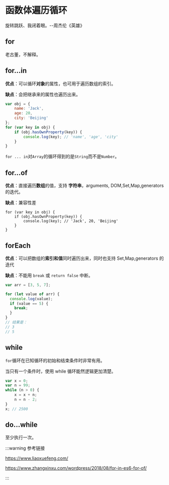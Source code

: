 # 函数体遍历循环

旋转跳跃、我闭着眼。--周杰伦《英雄》

## for

老古董，不解释。

## for...in

**优点**：可以循环**对象**的属性，也可用于遍历数组的索引。

**缺点**：会把继承来的属性也遍历出来。

```js
var obj = {
    name: 'Jack',
    age: 20,
    city: 'Beijing'
};
for (var key in obj) {
    if (obj.hasOwnProperty(key)) {
        console.log(key); // 'name', 'age', 'city'
    }
}
```

`for ... in`对`Array`的循环得到的是`String`而不是`Number`。

## for...of

**优点**：直接遍历**数组**的值，支持 **字符串**，arguments, DOM,Set,Map,generators的迭代。

**缺点**：兼容性差

```
for (var key in obj) {
    if (obj.hasOwnProperty(key)) {
        console.log(key); // 'Jack', 20, 'Beijing'
    }
}
```

## forEach

**优点**：可以把数组的**索引和值**同时遍历出来，同时也支持 Set,Map,generators 的迭代

**缺点**：不能用 `break` 或 `return false` 中断。

```js
var arr = [3, 5, 7];

for (let value of arr) {
  console.log(value);
  if (value == 5) {
    break;
  }
}
// 结果是：
// 3
// 5
```

## while

`for`循环在已知循环的初始和结束条件时非常有用。

当只有一个条件时，使用 while 循环能然逻辑更加清楚。

```js
var x = 0;
var n = 99;
while (n > 0) {
    x = x + n;
    n = n - 2;
}
x; // 2500
```

## do...while

至少执行一次。



:::warning 参考链接

https://www.liaoxuefeng.com/

https://www.zhangxinxu.com/wordpress/2018/08/for-in-es6-for-of/

:::